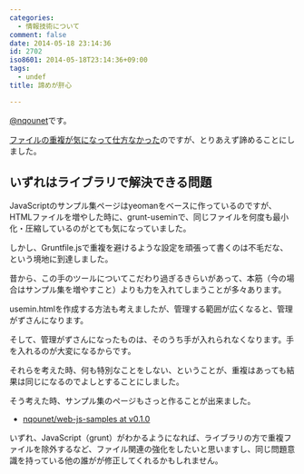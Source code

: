 ```yaml
---
categories:
  - 情報技術について
comment: false
date: 2014-05-18 23:14:36
id: 2702
iso8601: 2014-05-18T23:14:36+09:00
tags:
  - undef
title: 諦めが肝心

---
```


<p><a href="https://twitter.com/nqounet">@nqounet</a>です。</p>

<p><a href="https://www.nqou.net/2014/05/12/001305" title="grunt-useminでファイルの重複処理が気になる年頃">ファイルの重複が気になって仕方なかった</a>のですが、とりあえず諦めることにしました。</p>



<h2>いずれはライブラリで解決できる問題</h2>

<p>JavaScriptのサンプル集ページはyeomanをベースに作っているのですが、HTMLファイルを増やした時に、grunt-useminで、同じファイルを何度も最小化・圧縮しているのがとても気になっていました。</p>

<p>しかし、Gruntfile.jsで重複を避けるような設定を頑張って書くのは不毛だな、という境地に到達しました。</p>

<p>昔から、この手のツールについてこだわり過ぎるきらいがあって、本筋（今の場合はサンプル集を増やすこと）よりも力を入れてしまうことが多々あります。</p>

<p>usemin.htmlを作成する方法も考えましたが、管理する範囲が広くなると、管理がずさんになります。</p>

<p>そして、管理がずさんになったものは、そのうち手が入れられなくなります。手を入れるのが大変になるからです。</p>

<p>それらを考えた時、何も特別なことをしない、ということが、重複はあっても結果は同じになるのでよしとすることにしました。</p>

<p>そう考えた時、サンプル集のページもさっと作ることが出来ました。</p>

<ul>
<li><a href="https://github.com/nqounet/web-js-samples/tree/v0.1.0">nqounet/web-js-samples at v0.1.0</a></li>
</ul>

<p>いずれ、JavaScript（grunt）がわかるようになれば、ライブラリの方で重複ファイルを除外するなど、ファイル関連の強化をしたいと思いますし、同じ問題意識を持っている他の誰がが修正してくれるかもしれません。</p>
    	